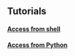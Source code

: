## Tutorials

#### [Access from shell](shell/commands.md)

#### [Access from Python](python/commands.md)